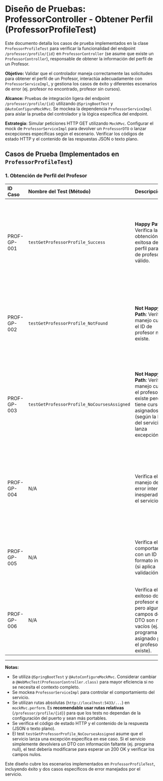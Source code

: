 # Diseño de Pruebas: ProfessorController - Obtener Perfil (ProfessorProfileTest)

Este documento detalla los casos de prueba implementados en la clase `ProfessorProfileTest` para verificar la funcionalidad del endpoint `/professor/profile/{id}` en `ProfessorController` (se asume que existe un `ProfessorController`), responsable de obtener la información del perfil de un Profesor.

**Objetivo:** Validar que el controlador maneja correctamente las solicitudes para obtener el perfil de un Profesor, interactúa adecuadamente con `ProfessorServiceImpl`, y gestiona los casos de éxito y diferentes escenarios de error (ej. profesor no encontrado, profesor sin cursos).

**Alcance:** Pruebas de integración ligera del endpoint `/professor/profile/{id}` utilizando `@SpringBootTest` y `@AutoConfigureMockMvc`. Se mockea la dependencia `ProfessorServiceImpl` para aislar la prueba del controlador y la lógica específica del endpoint.

**Estrategia:** Simular peticiones HTTP GET utilizando `MockMvc`. Configurar el mock de `ProfessorServiceImpl` para devolver un `ProfessorDTO` o lanzar excepciones específicas según el escenario. Verificar los códigos de estado HTTP y el contenido de las respuestas JSON o texto plano.

## Casos de Prueba (Implementados en `ProfessorProfileTest`)

### 1. Obtención de Perfil del Profesor

| ID Caso  | Nombre del Test (Método)                     | Descripción                                                                                         | Precondiciones (Mocks)                                                                    | Pasos                                                                                        | Resultado Esperado                                                                                                                                       | Estado |
| :------- | :------------------------------------------- | :-------------------------------------------------------------------------------------------------- | :---------------------------------------------------------------------------------------- | :------------------------------------------------------------------------------------------- | :------------------------------------------------------------------------------------------------------------------------------------------------------- | :----- |
| PROF-GP-001 | `testGetProfessorProfile_Success`            | **Happy Path**: Verifica la obtención exitosa del perfil para un ID de profesor válido.                 | `professorService.getProfile("12345")` devuelve un `ProfessorDTO` válido.               | 1. Definir `professorId`. 2. Configurar Mock del servicio. 3. Realizar petición GET a `/professor/profile/{id}`. | Status HTTP 200 (OK). Cuerpo JSON contiene los datos esperados del DTO (school, program, rol, name) verificados con `jsonPath`.                     | OK     |
| PROF-GP-002 | `testGetProfessorProfile_NotFound`           | **Not Happy Path**: Verifica el manejo cuando el ID de profesor no existe.                            | `professorService.getProfile("99999")` lanza `Exception("No existe profesor...")`.       | 1. Definir `invalidId`. 2. Configurar Mock para lanzar excepción. 3. Realizar petición GET. | Status HTTP 404 (Not Found). Cuerpo de la respuesta (texto plano) contiene el mensaje de error exacto "No existe profesor con este ID".            | OK     |
| PROF-GP-003 | `testGetProfessorProfile_NoCoursesAssigned` | **Not Happy Path**: Verifica el manejo cuando el profesor existe pero no tiene cursos asignados (según la lógica del servicio que lanza excepción). | `professorService.getProfile("55555")` lanza `Exception("No tiene asignado cursos...")`. | 1. Definir `professorId`. 2. Configurar Mock para lanzar excepción específica. 3. Realizar petición GET. | Status HTTP 404 (Not Found). Cuerpo de la respuesta (texto plano) contiene el mensaje de error exacto "No tiene asignado cursos para este semestre". | OK     |
| PROF-GP-004 | N/A                                          | Verifica el manejo de un error interno inesperado en el servicio.                                  | `professorService.getProfile(id)` lanza `RuntimeException("Error interno")`.              | 1. Definir `professorId`. 2. Configurar Mock para lanzar `RuntimeException`. 3. Realizar petición GET.      | Status HTTP 500 (Internal Server Error). Cuerpo de la respuesta contiene un mensaje de error genérico (según el controlador).                       | Pendiente |
| PROF-GP-005 | N/A                                          | Verifica el comportamiento con un ID de formato inválido (si aplica validación).                  | -                                                                                         | 1. Definir `professorId` con formato inválido. 2. Realizar petición GET.                   | Status HTTP 400 (Bad Request) si hay validación de formato en el controlador o Spring.                                                      | Pendiente |
| PROF-GP-006 | N/A                                          | Verifica el caso exitoso donde el profesor existe pero algunos campos del DTO son null o vacíos (ej. sin programa asignado pero el profesor sí existe). | `professorService.getProfile(id)` devuelve DTO con campos null/vacíos.                      | 1. Definir `professorId`. 2. Configurar Mock para devolver DTO parcial. 3. Realizar petición GET.          | Status HTTP 200 (OK). Cuerpo JSON contiene los campos presentes y los ausentes son null o no existen.                                                 | Pendiente |

---

**Notas:**

*   Se utiliza `@SpringBootTest` y `@AutoConfigureMockMvc`. Considerar cambiar a `@WebMvcTest(ProfessorController.class)` para mayor eficiencia si no se necesita el contexto completo.
*   Se mockea `ProfessorServiceImpl` para controlar el comportamiento del servicio.
*   Se utilizan rutas absolutas (`http://localhost:5433/...`) en `mockMvc.perform`. Es **recomendable usar rutas relativas** (`/professor/profile/{id}`) para que los tests no dependan de la configuración del puerto y sean más portables.
*   Se verifica el código de estado HTTP y el contenido de la respuesta (JSON o texto plano).
*   El test `testGetProfessorProfile_NoCoursesAssigned` asume que el servicio lanza una excepción específica en ese caso. Si el servicio simplemente devolviera un DTO con información faltante (ej. programa null), el test debería modificarse para esperar un 200 OK y verificar los campos nulos.

Este diseño cubre los escenarios implementados en `ProfessorProfileTest`, incluyendo éxito y dos casos específicos de error manejados por el servicio.